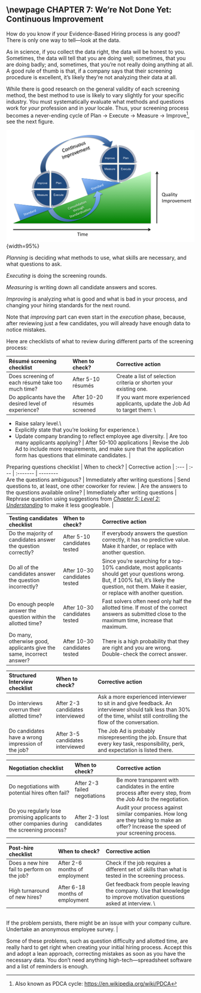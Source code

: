 \newpage
CHAPTER 7: We’re Not Done Yet: Continuous Improvement
-----------------------------------------------------

How do you know if your Evidence-Based Hiring process is any good? There is only one way to tell—look at the data.

As in science, if you collect the data right, the data will be honest to you. Sometimes, the data will tell that you are doing well; sometimes, that you are doing badly; and, sometimes, that you’re not really doing anything at all. A good rule of thumb is that, if a company says that their screening procedure is excellent, it’s likely they’re not analyzing their data at all.

While there is good research on the general validity of each screening method, the best method to use is likely to vary slightly for your specific industry. You must systematically evaluate what methods and questions work for *your* profession and in *your* locale. Thus, your screening process becomes a never-ending cycle of Plan → Execute → Measure → Improve[^pdca], see the next figure.

[^pdca]: Also known as PDCA cycle: <https://en.wikipedia.org/wiki/PDCA>

![Plan → Execute → Measure → Improve cycle.](../images/pemi.png){width=95%}

*Planning* is deciding what methods to use, what skills are necessary, and what questions to ask.

*Executing* is doing the screening rounds.

*Measuring* is writing down all candidate answers and scores.

*Improving* is analyzing what is good and what is bad in your process, and changing your hiring standards for the next round.

Note that *improving* part can even start in the *execution* phase, because, after reviewing just a few candidates, you will already have enough data to notice mistakes. 

Here are checklists of what to review during different parts of the screening process:

Résumé screening checklist         | When to check?        | Corrective action     |
:---                            | :---                  | :-------              |
Does screening of each résumé take too much time? | After 5-10 résumés | Create a list of selection criteria or shorten your existing one. |
Do applicants have the desired level of experience? | After 10-20 résumés screened | If you want more experienced applicants, update the Job Ad to target them: \
- Raise salary level.\
- Explicitly state that you’re looking for experience.\
- Update company branding to reflect employee age diversity. |
Are too many applicants applying? | After 50-100 applications | Revise the Job Ad to include more requirements, and make sure that the application form has questions that eliminate candidates. |

Preparing questions checklist      | When to check?        | Corrective action     |
:---                            | :---                  | :-------              | --------              
Are the questions ambiguous? | Immediately after writing questions | Send questions to, at least, one other coworker for review. |
Are the answers to the questions available online? | Immediately after writing questions | Rephrase question using suggestions from [*Chapter 5: Level 2: Understanding*](#level-2-understanding) to make it less googleable. |

Testing candidates checklist       | When to check?        | Corrective action     |
:---                            | :---                  | :-------              |
Do the majority of candidates answer the question correctly? | After 5-10 candidates tested | If everybody answers the question correctly, it has no predictive value. Make it harder, or replace with another question. |
Do all of the candidates answer the question incorrectly? | After 10-30 candidates tested | Since you’re searching for a top-10% candidate, most applicants should get your questions wrong. But, if 100% fail, it’s likely the question, not them. Make it easier, or replace with another question. |
Do enough people answer the question within the allotted time? | After 10-30 candidates tested | Fast solvers often need only half the allotted time. If most of the correct answers as submitted close to the maximum time, increase that maximum. |
Do many, otherwise good, applicants give the same, incorrect answer? | After 10-30 candidates tested | There is a high probability that they are right and you are wrong. Double-check the correct answer. |

Structured Interview checklist     | When to check?        | Corrective action     |
:---                            | :---                  | :-------              |
Do interviews overrun their allotted time? | After 2-3 candidates interviewed | Ask a more experienced interviewer to sit in and give feedback. An interviewer should talk less than 30% of the time, whilst still controlling the flow of the conversation. |
Do candidates have a wrong impression of the job? | After 3-5 candidates interviewed | The Job Ad is probably misrepresenting the job. Ensure that every key task, responsibility, perk, and expectation is listed there. |

Negotiation checklist              | When to check?        | Corrective action     |
:---                            | :---                  | :-------              |
Do negotiations with potential hires often fail? | After 2-3 failed negotiations | Be more transparent with candidates in the entire process after every step, from the Job Ad to the negotiation. |
Do you regularly lose promising applicants to other companies during the screening process? | After 2-3 lost candidates | Audit your process against similar companies. How long are they taking to make an offer? Increase the speed of your screening process. |

Post-hire checklist              | When to check?        | Corrective action     |
:---                            | :---                  | :-------              |
Does a new hire fail to perform on the job? | After 2-6 months of employment | Check if the job requires a different set of skills than what is tested in the screening process. |
High turnaround of new hires? | After 6-18 months of employment | Get feedback from people leaving the company. Use that knowledge to improve motivation questions asked at interview. \
\
If the problem persists, there might be an issue with your company culture. Undertake an anonymous employee survey. |

Some of these problems, such as question difficulty and allotted time, are really hard to get right when creating your initial hiring process. Accept this and adopt a lean approach, correcting mistakes as soon as you have the necessary data. You don’t need anything high-tech—spreadsheet software and a list of reminders is enough.


